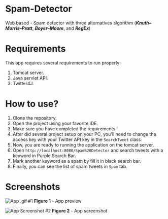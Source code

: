 # Spam-Detector
Web based -  Spam detector with three alternatives algorithm (_**Knuth–Morris–Pratt**_, **_Boyer–Moore_**, and _**RegEx**_)

# Requirements
This app requires several requirements to run properly:
1. Tomcat server.
2. Java servlet API.
3. Twitter4J.

# How to use?

1. Clone the repository.
2. Open the project using your favorite IDE.
3. Make sure you have completed the requirements.
4. After did several project setup on your PC, you'll need to change the access key with your Twitter API key in the `SearchTweet` class.
5. Now, you are ready to running the application on the tomcat server.
6. Open `http://localhost:8080/Spam%20Detector` and search tweets with a keyword in Purple Search Bar.
7. Mark another keyword as a spam by fill it in black search bar.
8. Finally, you can see the list of spam tweets in `Spam` tab.

# Screenshots

![App .gif #1](./screenshots/720p%20Screen%20Recording%202021-09-09%20at%2015.22.29.gif)
**Figure 1** - App preview

![App Screenshot #2](https://user-images.githubusercontent.com/33155685/132644544-19575763-f49f-42a9-94b1-1f3afcf511fe.png)
**Figure 2** - App screenshot
